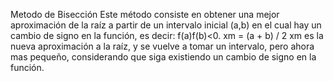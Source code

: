 Metodo de Bisección
Este método consiste en obtener una mejor aproximación de la raíz a partir de un intervalo inicial (a,b) en el cual hay un cambio de signo en la función, es decir: f(a)f(b)<0.
xm  = (a + b) / 2
xm es la nueva aproximación a  la raíz, y se vuelve a tomar un intervalo, pero ahora mas pequeño, considerando que siga existiendo un cambio de signo en la función.
